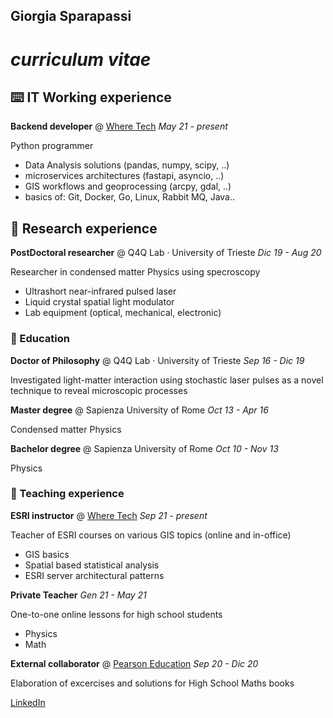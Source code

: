 ## Giorgia Sparapassi

# _curriculum vitae_


## ⌨️ IT Working experience


**Backend developer** @ [Where Tech](https://wheretech.it/) _May 21 - present_

Python programmer

- Data Analysis solutions (pandas, numpy, scipy, ..)
- microservices architectures (fastapi, asyncio, ..)
- GIS workflows and geoprocessing (arcpy, gdal, ..)
- basics of: Git, Docker, Go, Linux, Rabbit MQ, Java..


## 🔬 Research experience


**PostDoctoral researcher** @ Q4Q Lab · University of Trieste _Dic 19 - Aug 20_

Researcher in condensed matter Physics using specroscopy

- Ultrashort near-infrared pulsed laser
- Liquid crystal spatial light modulator
- Lab equipment (optical, mechanical, electronic)


### 📖 Education


**Doctor of Philosophy** @ Q4Q Lab · University of Trieste _Sep 16 - Dic 19_

Investigated light-matter interaction using stochastic laser pulses as a novel technique to reveal microscopic processes


**Master degree** @ Sapienza University of Rome _Oct 13 - Apr 16_

Condensed matter Physics


**Bachelor degree** @ Sapienza University of Rome _Oct 10 - Nov 13_

Physics


### 📝 Teaching experience


**ESRI instructor** @ [Where Tech](https://wheretech.it/) _Sep 21 - present_

Teacher of ESRI courses on various GIS topics (online and in-office)

- GIS basics
- Spatial based statistical analysis
- ESRI server architectural patterns


**Private Teacher** _Gen 21 - May 21_

One-to-one online lessons for high school students

- Physics
- Math


**External collaborator** @ [Pearson Education](https://plc.pearson.com/) _Sep 20 - Dic 20_

Elaboration of excercises and solutions for High School Maths books





[LinkedIn](https://www.linkedin.com/in/giorgia-sparapassi/)
